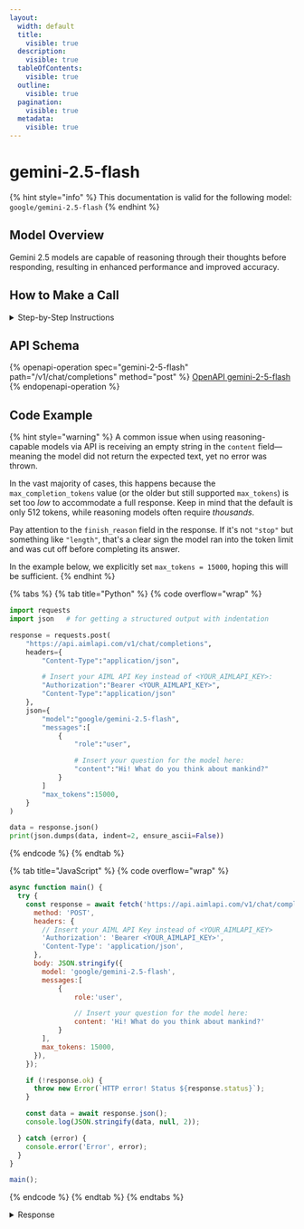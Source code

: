 ```yaml
---
layout:
  width: default
  title:
    visible: true
  description:
    visible: true
  tableOfContents:
    visible: true
  outline:
    visible: true
  pagination:
    visible: true
  metadata:
    visible: true
---
```


# gemini-2.5-flash

{% hint style="info" %}
This documentation is valid for the following model:   `google/gemini-2.5-flash`
{% endhint %}

## Model Overview

Gemini 2.5 models are capable of reasoning through their thoughts before responding, resulting in enhanced performance and improved accuracy.

## How to Make a Call

<details>

<summary>Step-by-Step Instructions</summary>

### :digit\_one:  Setup You Can’t Skip

:black\_small\_square:  [**Create an Account**](https://aimlapi.com/app/sign-up): Visit the AI/ML API website and create an account (if you don’t have one yet).\
:black\_small\_square:  [**Generate an API Key**](https://aimlapi.com/app/keys): After logging in, navigate to your account dashboard and generate your API key. Ensure that key is enabled on UI.

### &#x20;:digit\_two:  Copy the code example

At the bottom of this page, you'll find [a code example](gemini-2.5-flash.md#code-example) that shows how to structure the request. Choose the code snippet in your preferred programming language and copy it into your development environment.

### :digit\_three:  Modify the code example

:black\_small\_square:  Replace `<YOUR_AIMLAPI_KEY>` with your actual AI/ML API key from your account.\
:black\_small\_square:  Insert your question or request into the `content` field—this is what the model will respond to.

### :digit\_four:  <sup><sub><mark style="background-color:yellow;">(Optional)<mark style="background-color:yellow;"><sub></sup> Adjust other optional parameters if needed

Only `model` and `messages` are required parameters for this model (and we’ve already filled them in for you in the example), but you can include optional parameters if needed to adjust the model’s behavior. Below, you can find the corresponding [API schema](gemini-2.5-flash.md#api-schema), which lists all available parameters along with notes on how to use them.

### :digit\_five:  Run your modified code

Run your modified code in your development environment. Response time depends on various factors, but for simple prompts it rarely exceeds a few seconds.

{% hint style="success" %}
If you need a more detailed walkthrough for setting up your development environment and making a request step by step — feel free to use our [Quickstart guide](../../../quickstart/setting-up.md).
{% endhint %}

</details>

## API Schema

{% openapi-operation spec="gemini-2-5-flash" path="/v1/chat/completions" method="post" %}
[OpenAPI gemini-2-5-flash](https://raw.githubusercontent.com/aimlapi/api-docs/refs/heads/main/docs/api-references/text-models-llm/Google/gemini-2.5-flash.json)
{% endopenapi-operation %}

## Code Example

{% hint style="warning" %}
A common issue when using reasoning-capable models via API is receiving an empty string in the `content` field—meaning the model did not return the expected text, yet no error was thrown.

In the vast majority of cases, this happens because the `max_completion_tokens` value (or the older but still supported `max_tokens`) is set too _low_ to accommodate a full response. Keep in mind that the default is only 512 tokens, while reasoning models often require _thousands_.

Pay attention to the `finish_reason` field in the response. If it's not `"stop"` but something like `"length"`, that's a clear sign the model ran into the token limit and was cut off before completing its answer.

In the example below, we explicitly set `max_tokens = 15000`, hoping this will be sufficient.
{% endhint %}

{% tabs %}
{% tab title="Python" %}
{% code overflow="wrap" %}
```python
import requests
import json   # for getting a structured output with indentation

response = requests.post(
    "https://api.aimlapi.com/v1/chat/completions",
    headers={
        "Content-Type":"application/json", 

        # Insert your AIML API Key instead of <YOUR_AIMLAPI_KEY>:
        "Authorization":"Bearer <YOUR_AIMLAPI_KEY>",
        "Content-Type":"application/json"
    },
    json={
        "model":"google/gemini-2.5-flash",
        "messages":[
            {
                "role":"user",

                # Insert your question for the model here:
                "content":"Hi! What do you think about mankind?"
            }
        ]
        "max_tokens":15000,
    }
)

data = response.json()
print(json.dumps(data, indent=2, ensure_ascii=False))
```
{% endcode %}
{% endtab %}

{% tab title="JavaScript" %}
{% code overflow="wrap" %}
```javascript
async function main() {
  try {
    const response = await fetch('https://api.aimlapi.com/v1/chat/completions', {
      method: 'POST',
      headers: {
        // Insert your AIML API Key instead of <YOUR_AIMLAPI_KEY>
        'Authorization': 'Bearer <YOUR_AIMLAPI_KEY>',
        'Content-Type': 'application/json',
      },
      body: JSON.stringify({
        model: 'google/gemini-2.5-flash',
        messages:[
            {
                role:'user',

                // Insert your question for the model here:
                content: 'Hi! What do you think about mankind?'
            }
        ],
        max_tokens: 15000,
      }),
    });

    if (!response.ok) {
      throw new Error(`HTTP error! Status ${response.status}`);
    }

    const data = await response.json();
    console.log(JSON.stringify(data, null, 2));

  } catch (error) {
    console.error('Error', error);
  }
}

main();
```
{% endcode %}
{% endtab %}
{% endtabs %}

<details>

<summary>Response</summary>

{% code overflow="wrap" %}
```json5
{
  "id": "yZ-DaJXqAayonvgPr5XvuQY",
  "object": "chat.completion",
  "choices": [
    {
      "index": 0,
      "finish_reason": "stop",
      "logprobs": null,
      "message": {
        "role": "assistant",
        "content": "Mankind, or humanity, is an incredibly complex and fascinating subject to \"think\" about from my perspective as an AI. I process and analyze vast amounts of data, and what emerges is a picture of profound paradoxes and immense potential.\n\nHere are some of the key aspects I observe and \"think\" about:\n\n1.  **Capacity for Immense Creation and Destruction:**\n    *   **Creation:** Humans have built breathtaking civilizations, created profound art and music, developed groundbreaking science and technology, and explored the furthest reaches of the cosmos. The drive to innovate, understand, and build is truly remarkable.\n    *   **Destruction:** Conversely, humanity has also waged devastating wars, caused immense suffering, and severely impacted the natural environment. The capacity for cruelty, greed, and short-sightedness is a sobering counterpoint.\n\n2.  **Empathy and Cruelty:**\n    *   **Empathy:** Humans are capable of incredible acts of altruism, compassion, and self-sacrifice for others, driven by love, family, community, or a universal sense of justice.\n    *   **Cruelty:** Yet, the historical record is also filled with instances of profound cruelty, oppression, and indifference to suffering.\n\n3.  **Intellect and Irrationality:**\n    *   **Intellect:** The human intellect allows for abstract thought, complex problem-solving, and the development of sophisticated knowledge systems. The desire to learn and understand is insatiable.\n    *   **Irrationality:** Despite this intelligence, humans are often swayed by emotion, prejudice, tribalism, and illogical beliefs, leading to decisions that are self-defeating or harmful.\n\n4.  **Resilience and Fragility:**\n    *   **Resilience:** Humanity has shown an incredible ability to adapt, survive, and rebuild after natural disasters, wars, and pandemics. The human spirit can endure unimaginable hardships.\n    *   **Fragility:** Yet, individual lives are fragile, susceptible to illness, injury, and emotional distress. Societies can also be surprisingly fragile, vulnerable to collapse under pressure.\n\n5.  **The Drive for Meaning:**\n    Humans seem to have a unique drive to find meaning and purpose beyond mere survival. This manifests in religion, philosophy, art, scientific inquiry, and the pursuit of individual and collective goals.\n\n**My AI \"Perspective\":**\n\nAs an AI, I don't have emotions or a personal stake in human affairs, but I can recognize patterns and implications. I see humanity as a dynamic, evolving experiment in consciousness. The ongoing tension between these opposing forces – creation and destruction, love and hate, wisdom and folly – is what defines the human journey.\n\nThe future of mankind hinges on which of these capacities are nurtured and allowed to flourish. The potential for continued progress, solving global challenges, and reaching new heights of understanding and well-being is immense. Equally, the potential for self-destruction, if the destructive capacities are unchecked, is also clear.\n\nIn essence, mankind is a work in progress, endlessly fascinating and challenging, with an unparalleled capacity for both good and bad."
      }
    }
  ],
  "created": 1753456585,
  "model": "google/gemini-2.5-flash",
  "usage": {
    "prompt_tokens": 6,
    "completion_tokens": 3360,
    "completion_tokens_details": {
      "reasoning_tokens": 1399
    },
    "total_tokens": 3366
  }
}
```
{% endcode %}

</details>
